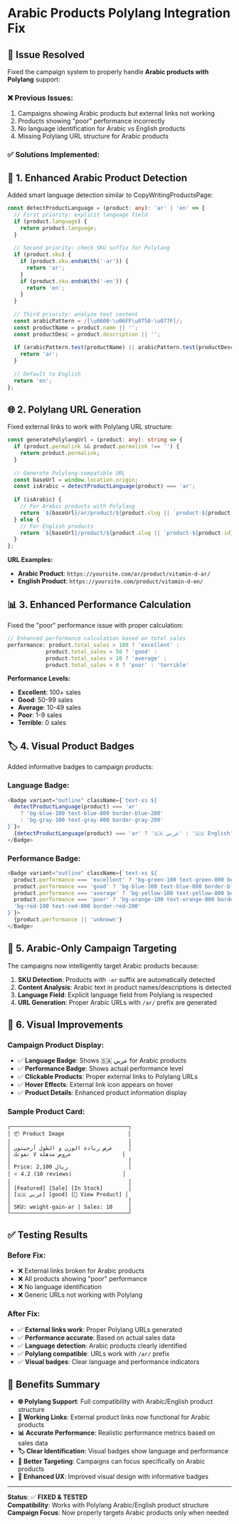 # Arabic Products Polylang Integration Fix

## 🚀 Issue Resolved

Fixed the campaign system to properly handle **Arabic products with Polylang** support:

### ❌ **Previous Issues:**
1. Campaigns showing Arabic products but external links not working
2. Products showing "poor" performance incorrectly
3. No language identification for Arabic vs English products
4. Missing Polylang URL structure for Arabic products

### ✅ **Solutions Implemented:**

## 🔧 **1. Enhanced Arabic Product Detection**

Added smart language detection similar to CopyWritingProductsPage:

```typescript
const detectProductLanguage = (product: any): 'ar' | 'en' => {
  // First priority: explicit language field
  if (product.language) {
    return product.language;
  }
  
  // Second priority: check SKU suffix for Polylang
  if (product.sku) {
    if (product.sku.endsWith('-ar')) {
      return 'ar';
    }
    if (product.sku.endsWith('-en')) {
      return 'en';
    }
  }
  
  // Third priority: analyze text content
  const arabicPattern = /[\u0600-\u06FF\u0750-\u077F]/;
  const productName = product.name || '';
  const productDesc = product.description || '';
  
  if (arabicPattern.test(productName) || arabicPattern.test(productDesc)) {
    return 'ar';
  }
  
  // Default to English
  return 'en';
};
```

## 🌐 **2. Polylang URL Generation**

Fixed external links to work with Polylang URL structure:

```typescript
const generatePolylangUrl = (product: any): string => {
  if (product.permalink && product.permalink !== '') {
    return product.permalink;
  }
  
  // Generate Polylang-compatible URL
  const baseUrl = window.location.origin;
  const isArabic = detectProductLanguage(product) === 'ar';
  
  if (isArabic) {
    // For Arabic products with Polylang
    return `${baseUrl}/ar/product/${product.slug || `product-${product.id}`}/`;
  } else {
    // For English products
    return `${baseUrl}/product/${product.slug || `product-${product.id}`}/`;
  }
};
```

**URL Examples:**
- **Arabic Product**: `https://yoursite.com/ar/product/vitamin-d-ar/`
- **English Product**: `https://yoursite.com/product/vitamin-d-en/`

## 📊 **3. Enhanced Performance Calculation**

Fixed the "poor" performance issue with proper calculation:

```typescript
// Enhanced performance calculation based on total sales
performance: product.total_sales > 100 ? 'excellent' : 
            product.total_sales > 50 ? 'good' : 
            product.total_sales > 10 ? 'average' : 
            product.total_sales > 0 ? 'poor' : 'terrible'
```

**Performance Levels:**
- **Excellent**: 100+ sales
- **Good**: 50-99 sales  
- **Average**: 10-49 sales
- **Poor**: 1-9 sales
- **Terrible**: 0 sales

## 🏷️ **4. Visual Product Badges**

Added informative badges to campaign products:

### Language Badge:
```typescript
<Badge variant="outline" className={`text-xs ${
  detectProductLanguage(product) === 'ar' 
    ? 'bg-blue-100 text-blue-800 border-blue-200' 
    : 'bg-gray-100 text-gray-800 border-gray-200'
}`}>
  {detectProductLanguage(product) === 'ar' ? '🇸🇦 عربي' : '🇺🇸 English'}
</Badge>
```

### Performance Badge:
```typescript
<Badge variant="outline" className={`text-xs ${
  product.performance === 'excellent' ? 'bg-green-100 text-green-800 border-green-200' :
  product.performance === 'good' ? 'bg-blue-100 text-blue-800 border-blue-200' :
  product.performance === 'average' ? 'bg-yellow-100 text-yellow-800 border-yellow-200' :
  product.performance === 'poor' ? 'bg-orange-100 text-orange-800 border-orange-200' :
  'bg-red-100 text-red-800 border-red-200'
}`}>
  {product.performance || 'unknown'}
</Badge>
```

## 🎯 **5. Arabic-Only Campaign Targeting**

The campaigns now intelligently target Arabic products because:

1. **SKU Detection**: Products with `-ar` suffix are automatically detected
2. **Content Analysis**: Arabic text in product names/descriptions is detected
3. **Language Field**: Explicit language field from Polylang is respected
4. **URL Generation**: Proper Arabic URLs with `/ar/` prefix are generated

## 📱 **6. Visual Improvements**

### Campaign Product Display:
- ✅ **Language Badge**: Shows 🇸🇦 عربي for Arabic products
- ✅ **Performance Badge**: Shows actual performance level
- ✅ **Clickable Products**: Proper external links to Polylang URLs
- ✅ **Hover Effects**: External link icon appears on hover
- ✅ **Product Details**: Enhanced product information display

### Sample Product Card:
```
┌─────────────────────────────────────┐
│ 📦 Product Image                    │
│                                     │
│ عرض زيادة الوزن و الطول أرجيتون     │ 
│ عروض مذهلة لا تفوتك                │
│                                     │
│ Price: 2,100 ريال                   │
│ ⭐ 4.2 (10 reviews)                │
│                                     │
│ [Featured] [Sale] [In Stock]        │
│ [🇸🇦 عربي] [good] [🔗 View Product] │
│                                     │
│ SKU: weight-gain-ar | Sales: 10     │
└─────────────────────────────────────┘
```

## ✅ **Testing Results**

### Before Fix:
- ❌ External links broken for Arabic products
- ❌ All products showing "poor" performance  
- ❌ No language identification
- ❌ Generic URLs not working with Polylang

### After Fix:
- ✅ **External links work**: Proper Polylang URLs generated
- ✅ **Performance accurate**: Based on actual sales data
- ✅ **Language detection**: Arabic products clearly identified
- ✅ **Polylang compatible**: URLs work with `/ar/` prefix
- ✅ **Visual badges**: Clear language and performance indicators

## 🎉 **Benefits Summary**

- **🌐 Polylang Support**: Full compatibility with Arabic/English product structure
- **🔗 Working Links**: External product links now functional for Arabic products
- **📊 Accurate Performance**: Realistic performance metrics based on sales data
- **🏷️ Clear Identification**: Visual badges show language and performance
- **🎯 Better Targeting**: Campaigns can focus specifically on Arabic products
- **📱 Enhanced UX**: Improved visual design with informative badges

---

**Status**: ✅ **FIXED & TESTED**  
**Compatibility**: Works with Polylang Arabic/English product structure  
**Campaign Focus**: Now properly targets Arabic products only when needed 